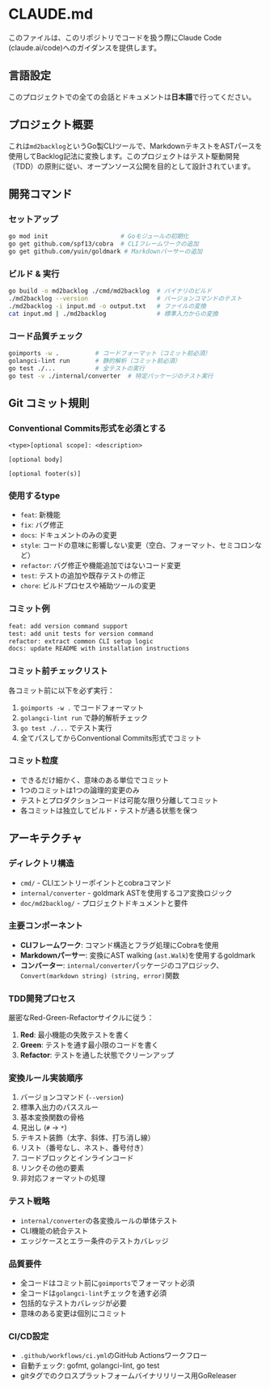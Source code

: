 # CLAUDE.md

このファイルは、このリポジトリでコードを扱う際にClaude Code (claude.ai/code)へのガイダンスを提供します。

## 言語設定
このプロジェクトでの全ての会話とドキュメントは**日本語**で行ってください。

## プロジェクト概要

これは`md2backlog`というGo製CLIツールで、MarkdownテキストをASTパースを使用してBacklog記法に変換します。このプロジェクトはテスト駆動開発（TDD）の原則に従い、オープンソース公開を目的として設計されています。

## 開発コマンド

### セットアップ
```bash
go mod init                    # Goモジュールの初期化
go get github.com/spf13/cobra  # CLIフレームワークの追加
go get github.com/yuin/goldmark # Markdownパーサーの追加
```

### ビルド & 実行
```bash
go build -o md2backlog ./cmd/md2backlog  # バイナリのビルド
./md2backlog --version                   # バージョンコマンドのテスト
./md2backlog -i input.md -o output.txt   # ファイルの変換
cat input.md | ./md2backlog              # 標準入力からの変換
```

### コード品質チェック
```bash
goimports -w .          # コードフォーマット（コミット前必須）
golangci-lint run       # 静的解析（コミット前必須）
go test ./...           # 全テストの実行
go test -v ./internal/converter  # 特定パッケージのテスト実行
```

## Git コミット規則

### Conventional Commits形式を必須とする
```
<type>[optional scope]: <description>

[optional body]

[optional footer(s)]
```

### 使用するtype
- `feat`: 新機能
- `fix`: バグ修正
- `docs`: ドキュメントのみの変更
- `style`: コードの意味に影響しない変更（空白、フォーマット、セミコロンなど）
- `refactor`: バグ修正や機能追加ではないコード変更
- `test`: テストの追加や既存テストの修正
- `chore`: ビルドプロセスや補助ツールの変更

### コミット例
```bash
feat: add version command support
test: add unit tests for version command
refactor: extract common CLI setup logic
docs: update README with installation instructions
```

### コミット前チェックリスト
各コミット前に以下を必ず実行：
1. `goimports -w .` でコードフォーマット
2. `golangci-lint run` で静的解析チェック
3. `go test ./...` でテスト実行
4. 全てパスしてからConventional Commits形式でコミット

### コミット粒度
- できるだけ細かく、意味のある単位でコミット
- 1つのコミットは1つの論理的変更のみ
- テストとプロダクションコードは可能な限り分離してコミット
- 各コミットは独立してビルド・テストが通る状態を保つ

## アーキテクチャ

### ディレクトリ構造
- `cmd/` - CLIエントリーポイントとcobraコマンド
- `internal/converter` - goldmark ASTを使用するコア変換ロジック
- `doc/md2backlog/` - プロジェクトドキュメントと要件

### 主要コンポーネント
- **CLIフレームワーク**: コマンド構造とフラグ処理にCobraを使用
- **Markdownパーサー**: 変換にAST walking (`ast.Walk`)を使用するgoldmark
- **コンバーター**: `internal/converter`パッケージのコアロジック、`Convert(markdown string) (string, error)`関数

### TDD開発プロセス
厳密なRed-Green-Refactorサイクルに従う：
1. **Red**: 最小機能の失敗テストを書く
2. **Green**: テストを通す最小限のコードを書く
3. **Refactor**: テストを通した状態でクリーンアップ

### 変換ルール実装順序
1. バージョンコマンド (`--version`)
2. 標準入出力のパススルー
3. 基本変換関数の骨格
4. 見出し (`#` → `*`)
5. テキスト装飾（太字、斜体、打ち消し線）
6. リスト（番号なし、ネスト、番号付き）
7. コードブロックとインラインコード
8. リンクその他の要素
9. 非対応フォーマットの処理

### テスト戦略
- `internal/converter`の各変換ルールの単体テスト
- CLI機能の統合テスト
- エッジケースとエラー条件のテストカバレッジ

### 品質要件
- 全コードはコミット前に`goimports`でフォーマット必須
- 全コードは`golangci-lint`チェックを通す必須
- 包括的なテストカバレッジが必要
- 意味のある変更は個別にコミット

### CI/CD設定
- `.github/workflows/ci.yml`のGitHub Actionsワークフロー
- 自動チェック: gofmt, golangci-lint, go test
- gitタグでのクロスプラットフォームバイナリリリース用GoReleaser